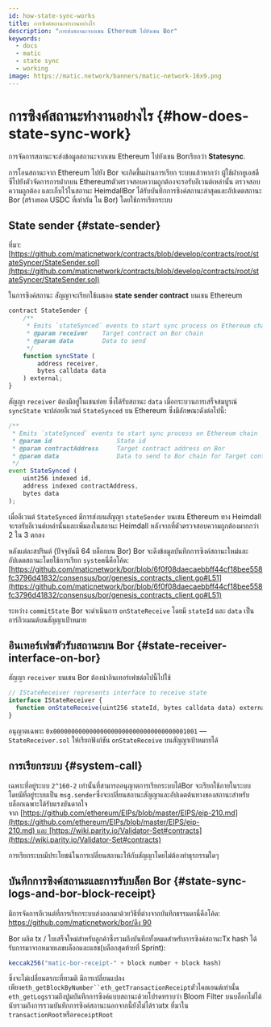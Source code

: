 ```yaml
---
id: how-state-sync-works
title: การซิงค์สถานะทำงานอย่างไร
description: "การส่งสถานะจากเชน Ethereum ไปยังเชน Bor"
keywords:
  - docs
  - matic
  - state sync
  - working
image: https://matic.network/banners/matic-network-16x9.png
---
```


# การซิงค์สถานะทำงานอย่างไร {#how-does-state-sync-work}

การจัดการสถานะจะส่งข้อมูลสถานะจากเชน Ethereum ไปยังเชน Borเรียกว่า **Statesync**.

การโอนสถานะจาก Ethereum ไปยัง Bor จะเกิดขึ้นผ่านการเรียก ระบบแล้วหากว่า ผู้ใช้ฝากยูเอสดีซีไปยังตัวจัดการการฝากบน Ethereumตัวตรวจสอบความถูกต้องจะรอรับอีเวนต์เหล่านั้น ตรวจสอบความถูกต้อง และเก็บไว้ในสถานะ HeimdallBor ได้รับบันทึกการซิงค์สถานะล่าสุดและอัปเดตสถานะ Bor (สร้างยอด USDC ที่เท่ากัน ใน Bor) โดยใช้การเรียกระบบ

## State sender {#state-sender}

ที่มา: [https://github.com/maticnetwork/contracts/blob/develop/contracts/root/stateSyncer/StateSender.sol](https://github.com/maticnetwork/contracts/blob/develop/contracts/root/stateSyncer/StateSender.sol)

ในการซิงค์สถานะ สัญญาจะเรียกใช้เมธอด **state sender contract** บนเชน Ethereum

```jsx
contract StateSender {
	/**
	 * Emits `stateSynced` events to start sync process on Ethereum chain
	 * @param receiver    Target contract on Bor chain
	 * @param data        Data to send
	 */
	function syncState (
		address receiver,
		bytes calldata data
	) external;
}
```

สัญญา `receiver` ต้องมีอยู่ในเชนย่อย ซึ่งได้รับสถานะ `data` เมื่อกระบวนการเสร็จสมบูรณ์ `syncState` จะปล่อยอีเวนต์ `StateSynced` บน Ethereum ซึ่งมีลักษณะดังต่อไปนี้:

```jsx
/**
 * Emits `stateSynced` events to start sync process on Ethereum chain
 * @param id                  State id
 * @param contractAddress     Target contract address on Bor
 * @param data                Data to send to Bor chain for Target contract address
 */
event StateSynced (
	uint256 indexed id,
	address indexed contractAddress,
	bytes data
);
```

เมื่ออีเวนต์ `StateSynced` มีการส่งบนสัญญา `stateSender` บนเชน Ethereum ทาง Heimdall จะรอรับอีเวนต์เหล่านั้นและเพิ่มลงในสถานะ Heimdall หลังจากที่ตัวตรวจสอบความถูกต้องมากกว่า 2 ใน 3 ตกลง

หลังแต่ละสปรินต์ (ปัจจุบันมี 64 บล็อกบน Bor) Bor จะดึงข้อมูลบันทึกการซิงค์สถานะใหม่และอัปเดตสถานะโดยใช้การเรียก `system`นี่คือโค้ด: [https://github.com/maticnetwork/bor/blob/6f0f08daecaebbff44cf18bee558fc3796d41832/consensus/bor/genesis_contracts_client.go#L51](https://github.com/maticnetwork/bor/blob/6f0f08daecaebbff44cf18bee558fc3796d41832/consensus/bor/genesis_contracts_client.go#L51)

ระหว่าง `commitState` Bor จะดำเนินการ `onStateReceive` โดยมี `stateId` และ `data` เป็นอาร์กิวเมนต์บนสัญญาเป้าหมาย

## อินเทอร์เฟซตัวรับสถานะบน Bor {#state-receiver-interface-on-bor}

สัญญา `receiver` บนเชน Bor ต้องนำอินเทอร์เฟซต่อไปนี้ไปใช้

```jsx
// IStateReceiver represents interface to receive state
interface IStateReceiver {
  function onStateReceive(uint256 stateId, bytes calldata data) external;
}
```

อนุญาตเฉพาะ `0x0000000000000000000000000000000000001001` — `StateReceiver.sol` ให้เรียกฟังก์ชัน `onStateReceive` บนสัญญาเป้าหมายได้

## การเรียกระบบ {#system-call}

เฉพาะที่อยู่ระบบ `2^160-2` เท่านั้นที่สามารถอนุญาตการเรียกระบบได้Bor จะเรียกใช้ภายในระบบ โดยมีที่อยู่ระบบเป็น `msg.sender`ซึ่งจะเปลี่ยนสถานะสัญญาและอัปเดตต้นทางของสถานะสำหรับบล็อกเฉพาะได้รับแรงบันดาลใจจาก [https://github.com/ethereum/EIPs/blob/master/EIPS/eip-210.md](https://github.com/ethereum/EIPs/blob/master/EIPS/eip-210.md) และ [https://wiki.parity.io/Validator-Set#contracts](https://wiki.parity.io/Validator-Set#contracts)

การเรียกระบบมีประโยชน์ในการเปลี่ยนสถานะให้กับสัญญาโดยไม่ต้องทำธุรกรรมใดๆ

## บันทึกการซิงค์สถานะและการรับบล็อก Bor {#state-sync-logs-and-bor-block-receipt}

มีการจัดการอีเวนต์ที่การเรียกระบบส่งออกมาด้วยวิธีที่ต่างจากบันทึกธรรมดานี่คือโค้ด: [https://github.com/maticnetwork/bor/ดึง 90](https://github.com/maticnetwork/bor/pull/90)

Bor ผลิต tx / ใบเสร็จใหม่สำหรับลูกค้าซึ่งรวมถึงบันทึกทั้งหมดสำหรับการซิงค์สถานะTx hash ได้รับการมาจากหมายเลขบล็อกและแฮช(บล็อกสุดท้ายที่ Sprint):

```jsx
keccak256("matic-bor-receipt-" + block number + block hash)
```

ซึ่งจะไม่เปลี่ยนตรกะที่ทามติ มีการเปลี่ยนแปลงเพียง`eth_getBlockByNumber``eth_getTransactionReceipt`ตัวไคลเอนต์เท่านั้น `eth_getLogs`รวมถึงปูมบันทึกการซิงค์แบบสถานะด้วยโปรดทราบว่า Bloom Filter บนบล็อกไม่ได้นับรวมถึงการรวมบันทึกการซิงค์สถานะนอกจากนี้ยังไม่ได้รวมtx ที่มาใน `transactionRoot`หรือ`receiptRoot`